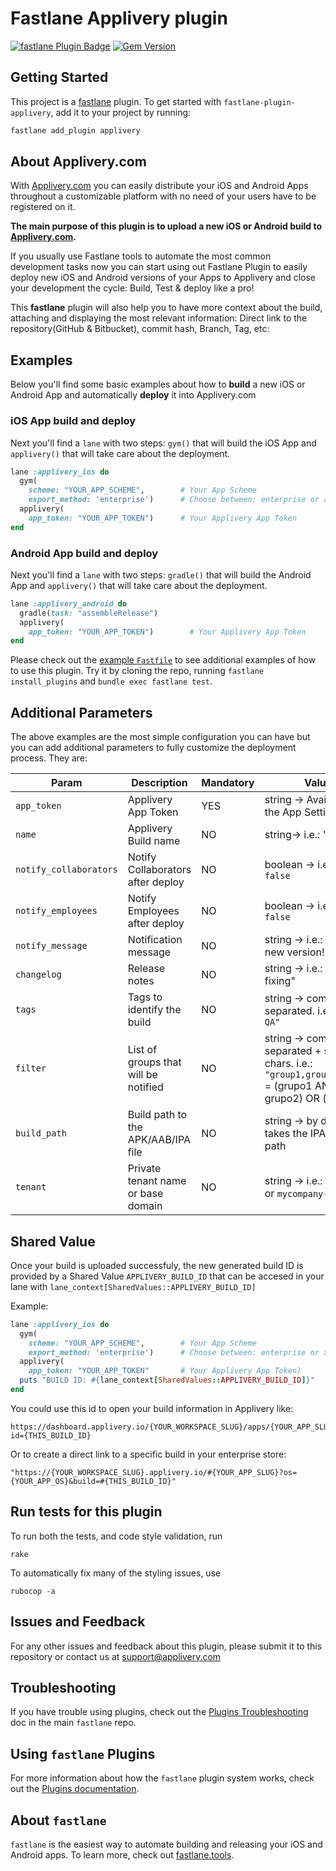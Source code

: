# Fastlane Applivery plugin

[![fastlane Plugin Badge](https://rawcdn.githack.com/fastlane/fastlane/master/fastlane/assets/plugin-badge.svg)](https://rubygems.org/gems/fastlane-plugin-applivery)
[![Gem Version](https://badge.fury.io/rb/fastlane-plugin-applivery.svg)](https://badge.fury.io/rb/fastlane-plugin-applivery)

## Getting Started

This project is a [fastlane](https://github.com/fastlane/fastlane) plugin. To get started with `fastlane-plugin-applivery`, add it to your project by running:

```bash
fastlane add_plugin applivery
```

## About Applivery.com

With [Applivery.com](https://www.applivery.com) you can easily distribute your iOS and Android Apps throughout a customizable platform with no need of your users have to be registered on it.

**The main purpose of this plugin is to upload a new iOS or Android build to [Applivery.com](https://www.applivery.com).**

If you usually use Fastlane tools to automate the most common development tasks now you can start using out Fastlane Plugin to easily deploy new iOS and Android versions of your Apps to Applivery and close your development the cycle: Build, Test & deploy like a pro!

This **fastlane** plugin will also help you to have more context about the build, attaching and displaying the most relevant information: Direct link to the repository(GitHub & Bitbucket), commit hash, Branch, Tag, etc:

<!--![List of builds](http://www.applivery.com/wp-content/uploads/2016/08/BuildsList.png)-->
<!--![Build details](http://www.applivery.com/wp-content/uploads/2016/08/BuilInfo.png)-->

## Examples

Below you'll find some basic examples about how to **build** a new iOS or Android App and automatically **deploy** it into Applivery.com

### iOS App build and deploy
Next you'll find a `lane` with two steps: `gym()` that will build the iOS App and `applivery()` that will take care about the deployment.

```ruby
lane :applivery_ios do
  gym(
    scheme: "YOUR_APP_SCHEME",        # Your App Scheme
    export_method: 'enterprise')      # Choose between: enterprise or ad-hoc`
  applivery(
    app_token: "YOUR_APP_TOKEN")      # Your Applivery App Token
end
```

### Android App build and deploy
Next you'll find a `lane` with two steps: `gradle()` that will build the Android App and `applivery()` that will take care about the deployment.

```ruby
lane :applivery_android do
  gradle(task: "assembleRelease")
  applivery(
    app_token: "YOUR_APP_TOKEN")        # Your Applivery App Token
end
```

Please check out the [example `Fastfile`](fastlane/Fastfile) to see additional examples of how to use this plugin. Try it by cloning the repo, running `fastlane install_plugins` and `bundle exec fastlane test`. 

## Additional Parameters
The above examples are the most simple configuration you can have but you can add additional parameters to fully customize the deployment process. They are:

| Param                    | Description                          | Mandatory | Values       |
|--------------------------|--------------------------------------|-----------|--------------|
| `app_token`              | Applivery App Token                  | YES       | string -> Available in the App Settings |
| `name`                   | Applivery Build name                 | NO        | string-> i.e.: "RC 1.0"       |
| `notify_collaborators`   | Notify Collaborators after deploy    | NO        | boolean -> i.e.: `true` / `false` |
| `notify_employees`       | Notify Employees after deploy        | NO        | boolean -> i.e.: `true` / `false` |
| `notify_message`         | Notification message                 | NO        | string -> i.e.: "Enjoy the new version!" |
| `changelog`              | Release notes                        | NO        | string -> i.e.: "Bug fixing"       |
| `tags`                   | Tags to identify the build           | NO        | string -> comma separated. i.e.: `"RC1, QA"` |
| `filter`                 | List of groups that will be notified | NO        | string -> comma separated + special chars. i.e.: `"group1,group2\|group3"` =  (grupo1 AND grupo2) OR (grupo3) |
| `build_path`             | Build path to the APK/AAB/IPA file   | NO        | string -> by default it takes the IPA/APK build path |
| `tenant`                 | Private tenant name or base domain   | NO        | string -> i.e.: `mycompany` or `mycompany-apps.com`  |

## Shared Value
Once your build is uploaded successfuly, the new generated build ID is provided by a Shared Value `APPLIVERY_BUILD_ID` that can be accesed in your lane with `lane_context[SharedValues::APPLIVERY_BUILD_ID]`

Example:

```ruby
lane :applivery_ios do
  gym(
    scheme: "YOUR_APP_SCHEME",        # Your App Scheme
    export_method: 'enterprise')      # Choose between: enterprise or ad-hoc
  applivery(
    app_token: "YOUR_APP_TOKEN"       # Your Applivery App Token)
  puts "BUILD ID: #{lane_context[SharedValues::APPLIVERY_BUILD_ID]}"
end
```

You could use this id to open your build information in Applivery like:

```
https://dashboard.applivery.io/{YOUR_WORKSPACE_SLUG}/apps/{YOUR_APP_SLUG}/builds?id={THIS_BUILD_ID}
```

Or to create a direct link to a specific build in your enterprise store:

```
"https://{YOUR_WORKSPACE_SLUG}.applivery.io/#{YOUR_APP_SLUG}?os={YOUR_APP_OS}&build=#{THIS_BUILD_ID}"
```

## Run tests for this plugin

To run both the tests, and code style validation, run

```
rake
```

To automatically fix many of the styling issues, use 
```
rubocop -a
```

## Issues and Feedback

For any other issues and feedback about this plugin, please submit it to this repository or contact us at [support@applivery.com](mailto:support@applivery.com)

## Troubleshooting

If you have trouble using plugins, check out the [Plugins Troubleshooting](https://github.com/fastlane/fastlane/blob/master/fastlane/docs/PluginsTroubleshooting.md) doc in the main `fastlane` repo.

## Using `fastlane` Plugins

For more information about how the `fastlane` plugin system works, check out the [Plugins documentation](https://github.com/fastlane/fastlane/blob/master/fastlane/docs/Plugins.md).

## About `fastlane`

`fastlane` is the easiest way to automate building and releasing your iOS and Android apps. To learn more, check out [fastlane.tools](https://fastlane.tools).

